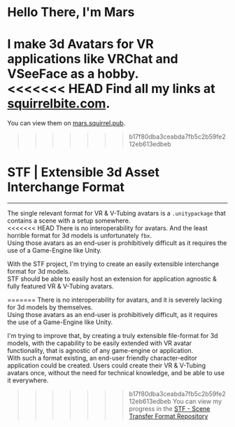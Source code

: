 # Hello There, I'm Mars

I make 3d Avatars for VR applications like VRChat and VSeeFace as a hobby.\
<<<<<<< HEAD
Find all my links at [squirrelbite.com](https://squirrelbite.com).
=======
You can view them on [mars.squirrel.pub](https://mars.squirrel.pub).
>>>>>>> b17f80dba3ceabda7fb5c2b59fe212eb613edbeb


# STF | Extensible 3d Asset Interchange Format
---

The single relevant format for VR & V-Tubing avatars is a `.unitypackage` that contains a scene with a setup somewhere.\
<<<<<<< HEAD
There is no interoperability for avatars. And the least horrible format for 3d models is unfortunately `fbx`.\
Using those avatars as an end-user is prohibitively difficult as it requires the use of a Game-Engine like Unity.

With the STF project, I'm trying to create an easily extensible interchange format for 3d models.\
STF should be able to easily host an extension for application agnostic & fully featured VR & V-Tubing avatars.

=======
There is no interoperability for avatars, and it is severely lacking for 3d models by themselves.\
Using those avatars as an end-user is prohibitively difficult, as it requires the use of a Game-Engine like Unity.

I'm trying to improve that, by creating a truly extensible file-format for 3d models, with the capability to be easily extended with VR avatar functionality, that is agnostic of any game-engine or application.\
With such a format existing, an end-user friendly character-editor application could be created. Users could create their VR & V-Tubing avatars once, without the need for technical knowledge, and be able to use it everywhere.

>>>>>>> b17f80dba3ceabda7fb5c2b59fe212eb613edbeb
You can view my progress in the [STF - Scene Transfer Format Repository](https://github.com/emperorofmars/stf-unity)
